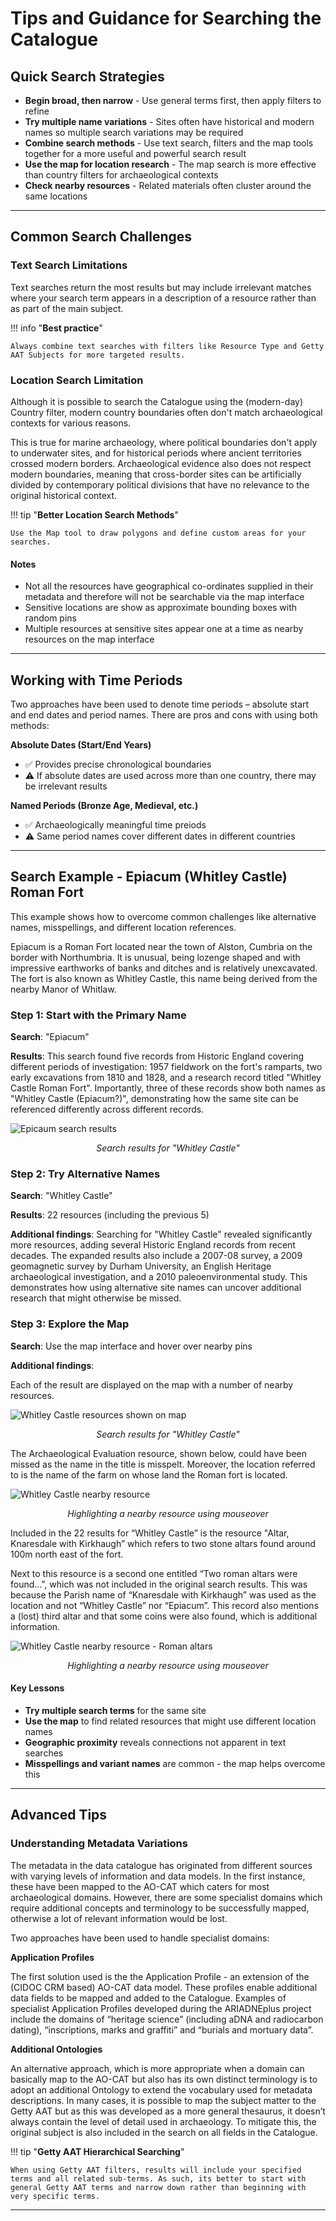 # Tips and Guidance for Searching the Catalogue

## Quick Search Strategies

- **Begin broad, then narrow** - Use general terms first, then apply filters to refine
- **Try multiple name variations** - Sites often have historical and modern names so multiple search variations may be required
- **Combine search methods** - Use text search, filters and the map tools together for a more useful and powerful search result
- **Use the map for location research** - The map search is more effective than country filters for archaeological contexts
- **Check nearby resources** - Related materials often cluster around the same locations

---

## Common Search Challenges

### Text Search Limitations

Text searches return the most results but may include irrelevant matches where your search term appears in a description of a resource rather than as part of the main subject.

!!! info "**Best practice**"

    Always combine text searches with filters like Resource Type and Getty AAT Subjects for more targeted results.

### Location Search Limitation

Although it is possible to search the Catalogue using the (modern-day) Country filter, modern country boundaries often don't match archaeological contexts for various reasons. 

This is true for marine archaeology, where political boundaries don't apply to underwater sites, and for historical periods where ancient territories crossed modern borders. Archaeological evidence also does not respect modern boundaries, meaning that cross-border sites can be artificially divided by contemporary political divisions that have no relevance to the original historical context.

!!! tip "**Better Location Search Methods**"

    Use the Map tool to draw polygons and define custom areas for your searches.

#### Notes

- Not all the resources have geographical co-ordinates supplied in their metadata and therefore will not be searchable via the map interface
- Sensitive locations are show as approximate bounding boxes with random pins
- Multiple resources at sensitive sites appear one at a time as nearby resources on the map interface

---

## Working with Time Periods

Two approaches have been used to denote time periods – absolute start and end dates and period names. There are pros and cons with using both methods:

**Absolute Dates (Start/End Years)**

- ✅ Provides precise chronological boundaries
- ⚠️ If absolute dates are used across more than one country, there may be irrelevant results

**Named Periods (Bronze Age, Medieval, etc.)**

- ✅ Archaeologically meaningful time preiods
- ⚠️ Same period names cover different dates in different countries

---

## Search Example - Epiacum (Whitley Castle) Roman Fort

This example shows how to overcome common challenges like alternative names, misspellings, and different location references.

Epiacum is a Roman Fort located near the town of Alston, Cumbria on the border with Northumbria. It is unusual, being lozenge shaped and with impressive earthworks of banks and ditches and is relatively unexcavated. The fort is also known as Whitley Castle, this name being derived from the nearby Manor of Whitlaw. 

### Step 1: Start with the Primary Name

**Search**: "Epiacum"

**Results**: This search found five records from Historic England covering different periods of investigation: 1957 fieldwork on the fort's ramparts, two early excavations from 1810 and 1828, and a research record titled "Whitley Castle Roman Fort". Importantly, three of these records show both names as "Whitley Castle (Epiacum?)", demonstrating how the same site can be referenced differently across different records.

![Epicaum search results](../assets/46a-Epiacum_search_result.png)
<p align="center"><I>Search results for "Whitley Castle"</I></p>

### Step 2: Try Alternative Names

**Search**: "Whitley Castle"

**Results**: 22 resources (including the previous 5)

**Additional findings**: Searching for "Whitley Castle" revealed significantly more resources, adding several Historic England records from recent decades. The expanded results also include a 2007-08 survey, a 2009 geomagnetic survey by Durham University, an English Heritage archaeological investigation, and a 2010 paleoenvironmental study. This demonstrates how using alternative site names can uncover additional research that might otherwise be missed.

### Step 3: Explore the Map
**Search**: Use the map interface and hover over nearby pins

**Additional findings**:

Each of the result are displayed on the map with a number of nearby resources.

![Whitley Castle resources shown on map](../assets/46-Epiacum_map_with_resources.png)
<p align="center"><I>Search results for "Whitley Castle"</I></p>

The Archaeological Evaluation resource, shown below, could have been missed as the name in the title is misspelt. Moreover, the location referred to is the name of the farm on whose land the Roman fort is located.

![Whitley Castle nearby resource](../assets/47-Epiacum_resource_illustration.png)
<p align="center"><I>Highlighting a nearby resource using mouseover</I></p>

Included in the 22 results for “Whitley Castle” is the resource "Altar, Knaresdale with Kirkhaugh” which refers to two stone altars found around 100m north east of the fort. 

Next to this resource is a second one entitled “Two roman altars were found…”, which was not included in the original search results. This was because the Parish name of “Knaresdale with Kirkhaugh” was used as the location and not “Whitley Castle” nor “Epiacum”. This record also mentions a (lost) third altar and that some coins were also found, which is additional information.

![Whitley Castle nearby resource - Roman altars](../assets/48-Epiacum_Roman_altars.png)
<p align="center"><I>Highlighting a nearby resource using mouseover</I></p>

#### Key Lessons
- **Try multiple search terms** for the same site
- **Use the map** to find related resources that might use different location names
- **Geographic proximity** reveals connections not apparent in text searches
- **Misspellings and variant names** are common - the map helps overcome this

---

## Advanced Tips

### Understanding Metadata Variations

The metadata in the data catalogue has originated from different sources with varying levels of information and data models. In the first instance, these have been mapped to the AO-CAT which caters for most archaeological domains. However, there are some specialist domains which require additional concepts and terminology to be successfully mapped, otherwise a lot of relevant information would be lost. 

Two approaches have been used to handle specialist domains:

**Application Profiles**

The first solution used is the the Application Profile - an extension of the (CIDOC CRM based) AO-CAT data model. These profiles enable additional data fields to be mapped and added to the Catalogue. Examples of specialist Application Profiles developed during the ARIADNEplus project include the domains of “heritage science” (including aDNA and radiocarbon dating), “inscriptions, marks and graffiti” and “burials and mortuary data”.  

**Additional Ontologies**

An alternative approach, which is more appropriate when a domain can basically map to the AO-CAT but also has its own distinct terminology is to adopt an additional Ontology to extend the vocabulary used for metadata descriptions. 
In many cases, it is possible to map the subject matter to the Getty AAT but as this was developed as a more general thesaurus, it doesn’t always contain the level of detail used in archaeology. To mitigate this, the original subject is also included in the search on all fields in the Catalogue. 

!!! tip "**Getty AAT Hierarchical Searching**"

    When using Getty AAT filters, results will include your specified terms and all related sub-terms. As such, its better to start with general Getty AAT terms and narrow down rather than beginning with very specific terms.
---